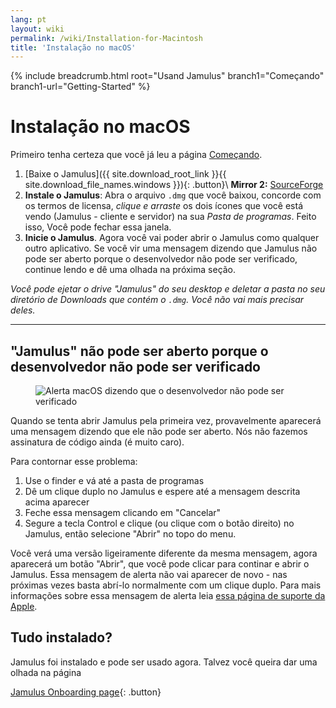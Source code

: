 ```yaml
---
lang: pt
layout: wiki
permalink: /wiki/Installation-for-Macintosh
title: 'Instalação no macOS'
---
```


{% include breadcrumb.html root="Usand Jamulus" branch1="Começando" branch1-url="Getting-Started" %}

# Instalação no macOS

Primeiro tenha certeza que você já leu a página [Começando](Getting-Started).

1. [Baixe o Jamulus]({{ site.download_root_link }}{{ site.download_file_names.windows }}){: .button}\\
 **Mirror 2:** [SourceForge](https://sourceforge.net/projects/llcon/files/latest/download)
1. **Instale o Jamulus**: Abra o arquivo `.dmg` que você baixou, concorde com os termos de licensa, *clique e arraste* os dois ícones que você está vendo (Jamulus - cliente e servidor) na sua *Pasta de programas*. Feito isso, Você pode fechar essa janela.
1. **Inicie o Jamulus**. Agora você vai poder abrir o Jamulus como qualquer outro aplicativo. Se você vir uma mensagem dizendo que Jamulus não pode ser aberto porque o desenvolvedor não pode ser verificado, continue lendo e dê uma olhada na próxima seção.

_Você pode ejetar o drive "Jamulus" do seu desktop e deletar a pasta no seu diretório de Downloads que contém o `.dmg`. Você não vai mais precisar deles._

***

## "Jamulus" não pode ser aberto porque o desenvolvedor não pode ser verificado

<figure><img src="{{site.url}}/assets/img/pt-screenshots/verification-mac.png" loading="lazy" alt="Alerta macOS dizendo que o desenvolvedor não pode ser verificado"></figure>

Quando se tenta abrir Jamulus pela primeira vez, provavelmente aparecerá uma mensagem dizendo que ele não pode ser aberto. Nós não fazemos assinatura de código ainda (é muito caro).

Para contornar esse problema:
1. Use o finder e vá até a pasta de programas
1. Dê um clique duplo no Jamulus e espere até a mensagem descrita acima aparecer
1. Feche essa mensagem clicando em "Cancelar"
1. Segure a tecla Control e clique (ou clique com o botão direito) no Jamulus, então selecione "Abrir" no topo do menu.

Você verá uma versão ligeiramente diferente da mesma mensagem, agora aparecerá um botão "Abrir", que você pode clicar para continar e abrir o Jamulus. Essa mensagem de alerta não vai aparecer de novo - nas próximas vezes basta abrí-lo normalmente com um clique duplo. Para mais informações sobre essa mensagem de alerta leia [essa página de suporte da Apple](https://support.apple.com/en-gb/guide/mac-help/mh40616/mac).

## Tudo instalado?

Jamulus foi instalado e pode ser usado agora. Talvez você queira dar uma olhada na página

[Jamulus Onboarding page](Getting-Started){: .button}
